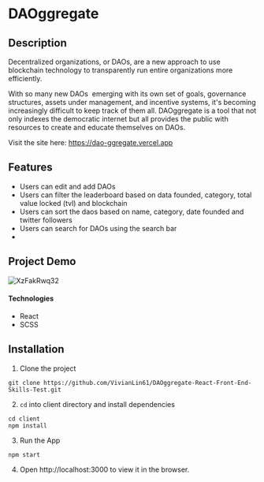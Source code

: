 # DAOggregate

## Description

Decentralized organizations, or DAOs, are a new approach to use blockchain technology to transparently run entire organizations more efficiently.

With so many new DAOs  emerging with its own set of goals, governance structures, assets under management, and incentive systems, it's becoming increasingly difficult to keep track of them all.
DAOggregate is a tool that not only indexes the democratic internet but all provides the public with resources to create and educate themselves on DAOs.

Visit the site here: https://dao-ggregate.vercel.app

## Features
- Users can edit and add DAOs
- Users can filter the leaderboard based on data founded, category, total value locked (tvl) and blockchain
- Users can sort the daos based on name, category, date founded and twitter followers
- Users can search for DAOs using the search bar
- 
## Project Demo

![XzFakRwq32](https://user-images.githubusercontent.com/33815743/129777209-05807ab8-13de-48bb-a5a4-a030cd312994.gif)

#### Technologies

- React
- SCSS

## Installation

1. Clone the project

```
git clone https://github.com/VivianLin61/DAOggregate-React-Front-End-Skills-Test.git
```

2. `cd` into client directory and install dependencies

```
cd client
npm install
```

3. Run the App

```
npm start
```

4. Open http://localhost:3000 to view it in the browser.
